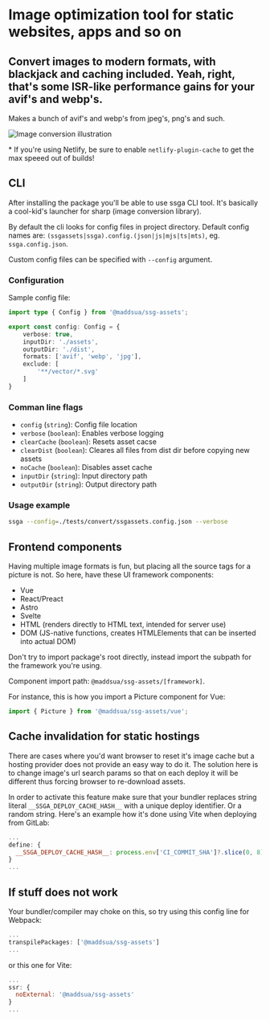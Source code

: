 # Image optimization tool for static websites, apps and so on

## Convert images to modern formats, with blackjack and caching included. Yeah, right, that's some ISR-like performance gains for your avif's and webp's.

Makes a bunch of avif's and webp's from jpeg's, png's and such.

<img src="https://raw.githubusercontent.com/maddsua/ssg-assets/main/docs/illustration.webp" alt="Image conversion illustration">

\* If you're using Netlify, be sure to enable `netlify-plugin-cache` to get the max speeed out of builds!

## CLI

After installing the package you'll be able to use ssga CLI tool. It's basically a cool-kid's launcher for sharp (image conversion library).

By default the cli looks for config files in project directory. Default config names are: `(ssgassets|ssga).config.(json|js|mjs|ts|mts)`, eg. `ssga.config.json`.

Custom config files can be specified with `--config` argument.

### Configuration

Sample config file:

```typescript
import type { Config } from '@maddsua/ssg-assets';

export const config: Config = {
	verbose: true,
	inputDir: './assets',
	outputDir: './dist',
	formats: ['avif', 'webp', 'jpg'],
	exclude: [
		'**/vector/*.svg'
	]
}
```

### Comman line flags

- `config` (`string`): Config file location
- `verbose` (`boolean`): Enables verbose logging
- `clearCache` (`boolean`): Resets asset cacse
- `clearDist` (`boolean`): Cleares all files from dist dir before copying new assets
- `noCache` (`boolean`): Disables asset cache
- `inputDir` (`string`): Input directory path
- `outputDir` (`string`): Output directory path

### Usage example

```bash
ssga --config=./tests/convert/ssgassets.config.json --verbose
```

## Frontend components

Having multiple image formats is fun, but placing all the source tags for a picture is not. So here, have these UI framework components:

- Vue
- React/Preact
- Astro
- Svelte
- HTML (renders directly to HTML text, intended for server use)
- DOM (JS-native functions, creates HTMLElements that can be inserted into actual DOM)

Don't try to import package's root directly, instead import the subpath for the framework you're using.

Component import path: `@maddsua/ssg-assets/[framework]`.

For instance, this is how you import a Picture component for Vue:
```js
import { Picture } from '@maddsua/ssg-assets/vue';
```

## Cache invalidation for static hostings

There are cases where you'd want browser to reset it's image cache but a hosting provider does not provide an easy way to do it.
The solution here is to change image's url search params so that on each deploy it will be different thus forcing browser to re-download assets.

In order to activate this feature make sure that your bundler replaces string literal `__SSGA_DEPLOY_CACHE_HASH__` with a unique deploy identifier. Or a random string.
Here's an example how it's done using Vite when deploying from GitLab:

```js
...
define: {
  __SSGA_DEPLOY_CACHE_HASH__: process.env['CI_COMMIT_SHA']?.slice(0, 8)
}
...
```

## If stuff does not work

Your bundler/compiler may choke on this, so try using this config line for Webpack:

```js
...
transpilePackages: ['@maddsua/ssg-assets']
...
```
or this one for Vite:

```js
...
ssr: {
  noExternal: '@maddsua/ssg-assets'
}
...
```
